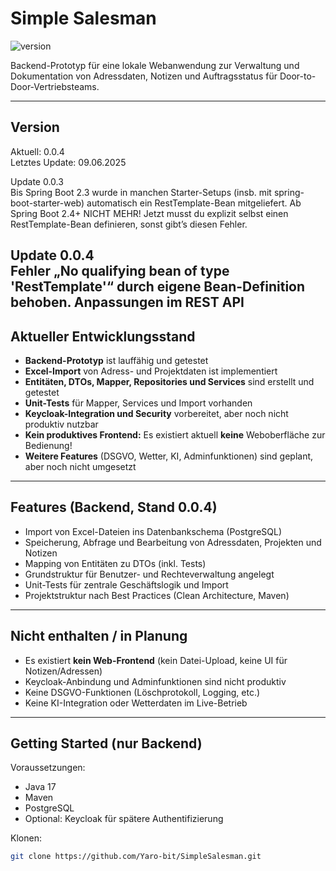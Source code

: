 
# Simple Salesman

![version](https://img.shields.io/badge/version-0.0.4-blue)

Backend-Prototyp für eine lokale Webanwendung zur Verwaltung und Dokumentation von Adressdaten, Notizen und Auftragsstatus für Door-to-Door-Vertriebsteams.

---

## Version

Aktuell: 0.0.4  
Letztes Update: 09.06.2025


Update 0.0.3  
Bis Spring Boot 2.3 wurde in manchen Starter-Setups (insb. mit spring-boot-starter-web) automatisch ein RestTemplate-Bean mitgeliefert.
Ab Spring Boot 2.4+ NICHT MEHR!
Jetzt musst du explizit selbst einen RestTemplate-Bean definieren, sonst gibt’s diesen Fehler.

Update 0.0.4  
Fehler „No qualifying bean of type 'RestTemplate'“ durch eigene Bean-Definition behoben.
Anpassungen im REST API 
---

## Aktueller Entwicklungsstand

- **Backend-Prototyp** ist lauffähig und getestet
- **Excel-Import** von Adress- und Projektdaten ist implementiert
- **Entitäten, DTOs, Mapper, Repositories und Services** sind erstellt und getestet
- **Unit-Tests** für Mapper, Services und Import vorhanden
- **Keycloak-Integration und Security** vorbereitet, aber noch nicht produktiv nutzbar
- **Kein produktives Frontend:** Es existiert aktuell **keine** Weboberfläche zur Bedienung!
- **Weitere Features** (DSGVO, Wetter, KI, Adminfunktionen) sind geplant, aber noch nicht umgesetzt

---

## Features (Backend, Stand 0.0.4)

- Import von Excel-Dateien ins Datenbankschema (PostgreSQL)
- Speicherung, Abfrage und Bearbeitung von Adressdaten, Projekten und Notizen
- Mapping von Entitäten zu DTOs (inkl. Tests)
- Grundstruktur für Benutzer- und Rechteverwaltung angelegt
- Unit-Tests für zentrale Geschäftslogik und Import
- Projektstruktur nach Best Practices (Clean Architecture, Maven)

---

## Nicht enthalten / in Planung

- Es existiert **kein Web-Frontend** (kein Datei-Upload, keine UI für Notizen/Adressen)
- Keycloak-Anbindung und Adminfunktionen sind nicht produktiv
- Keine DSGVO-Funktionen (Löschprotokoll, Logging, etc.)
- Keine KI-Integration oder Wetterdaten im Live-Betrieb

---

## Getting Started (nur Backend)

Voraussetzungen:
- Java 17
- Maven
- PostgreSQL
- Optional: Keycloak für spätere Authentifizierung

Klonen:
```bash
git clone https://github.com/Yaro-bit/SimpleSalesman.git